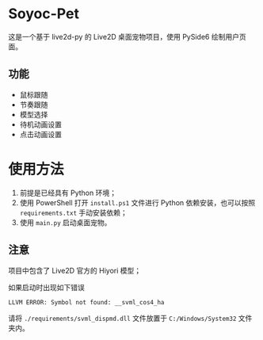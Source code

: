 # Soyoc-Pet

这是一个基于 live2d-py 的 Live2D 桌面宠物项目，使用 PySide6 绘制用户页面。

## 功能

- 鼠标跟随
- 节奏跟随
- 模型选择
- 待机动画设置
- 点击动画设置

# 使用方法

1. 前提是已经具有 Python 环境；
2. 使用 PowerShell 打开 `install.ps1` 文件进行 Python 依赖安装，也可以按照 `requirements.txt` 手动安装依赖；
3. 使用 `main.py` 启动桌面宠物。

## 注意

项目中包含了 Live2D 官方的 Hiyori 模型；

如果启动时出现如下错误
   
```
LLVM ERROR: Symbol not found: __svml_cos4_ha
```

请将 `./requirements/svml_dispmd.dll` 文件放置于 `C:/Windows/System32` 文件夹内。

